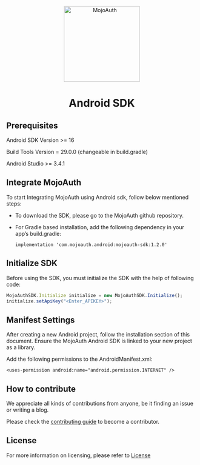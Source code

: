 <p align="center">
  <a href="https://www.mojoauth.com">
    <img alt="MojoAuth" src="https://mojoauth.com/assets/images/logo.svg" width="200" />
  </a>
</p>

<h1 align="center">
  Android SDK
</h1>


## Prerequisites
Android SDK Version >= 16

Build Tools Version = 29.0.0 (changeable in build.gradle)

Android Studio >= 3.4.1

## Integrate MojoAuth
To start Integrating MojoAuth using Android sdk, follow below mentioned steps:

- To download the SDK, please go to the MojoAuth github repository.

- For Gradle based installation, add the following dependency in your app’s build.gradle:

  ```implementation 'com.mojoauth.android:mojoauth-sdk:1.2.0'```

## Initialize SDK
Before using the SDK, you must initialize the SDK with the help of following code:

```js
MojoAuthSDK.Initialize initialize = new MojoAuthSDK.Initialize();
initialize.setApiKey("<Enter_APIKEY>");
```

## Manifest Settings
After creating a new Android project, follow the installation section of this document. Ensure the MojoAuth Android SDK is linked to your new project as a library.

Add the following permissions to the AndroidManifest.xml:

```<uses-permission android:name="android.permission.INTERNET" />```

## How to contribute

We appreciate all kinds of contributions from anyone, be it finding an issue or writing a blog.

Please check the [contributing guide](CONTRIBUTING.md) to become a contributor.

## License

For more information on licensing, please refer to [License](LICENSE)
